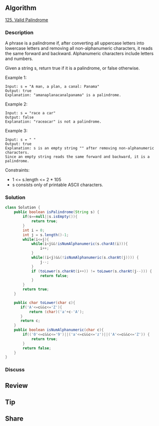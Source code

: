 ## Algorithm

[125. Valid Palindrome](https://leetcode.com/problems/valid-palindrome)

### Description

A phrase is a palindrome if, after converting all uppercase letters into lowercase letters and removing all non-alphanumeric characters, it reads the same forward and backward. Alphanumeric characters include letters and numbers.

Given a string s, return true if it is a palindrome, or false otherwise.

Example 1:

```
Input: s = "A man, a plan, a canal: Panama"
Output: true
Explanation: "amanaplanacanalpanama" is a palindrome.
```

Example 2:

```
Input: s = "race a car"
Output: false
Explanation: "raceacar" is not a palindrome.
```

Example 3:

```
Input: s = " "
Output: true
Explanation: s is an empty string "" after removing non-alphanumeric characters.
Since an empty string reads the same forward and backward, it is a palindrome.
```

Constraints:

- 1 <= s.length <= 2 * 105
- s consists only of printable ASCII characters.

### Solution

```java
class Solution {
    public boolean isPalindrome(String s) {
        if(s==null||s.isEmpty()){
            return true;
        }
        int i = 0;
        int j = s.length()-1;
        while(i<=j){
            while(i<j&&!isNumAlphanumeric(s.charAt(i))){
                i++;
            }
            while((i<j)&&(!isNumAlphanumeric(s.charAt(j)))) {
                j--;
            }
            if (toLower(s.charAt(i++)) != toLower(s.charAt(j--))) {
                return false;
            }
        }
        return true;
    }

    public char toLower(char c){
       if('A'<=c&&c<='Z'){
           return (char)('a'+c-'A');
       }
       return c;
    }
    public boolean isNumAlphanumeric(char c){
        if(('0'<=c&&c<='9')||('a'<=c&&c<='z')||('A'<=c&&c<='Z')) {
            return true;
        }
        return false;
    }
}
```

### Discuss

## Review


## Tip


## Share
